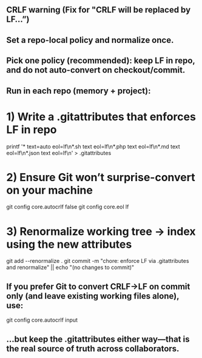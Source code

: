 ## CRLF warning (Fix for "CRLF will be replaced by LF…”)
## Set a repo-local policy and normalize once.
## Pick one policy (recommended): keep LF in repo, and do not auto-convert on checkout/commit.
## Run in each repo (memory + project):

# 1) Write a .gitattributes that enforces LF in repo
printf '* text=auto eol=lf\n*.sh text eol=lf\n*.php text eol=lf\n*.md text eol=lf\n*.json text eol=lf\n' > .gitattributes

# 2) Ensure Git won’t surprise-convert on your machine
git config core.autocrlf false
git config core.eol lf

# 3) Renormalize working tree -> index using the new attributes
git add --renormalize .
git commit -m "chore: enforce LF via .gitattributes and renormalize" || echo "(no changes to commit)"



## If you prefer Git to convert CRLF→LF on commit only (and leave existing working files alone), use:
git config core.autocrlf input

## …but keep the .gitattributes either way—that is the real source of truth across collaborators.